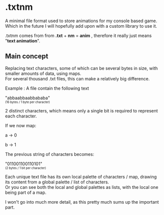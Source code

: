 # .txtnm

A minimal file format used to store animations for my console based game. <br>
Which in the future I will hopefully add upon with a custom library to use it.

.txtnm comes from from **.txt** + **nm** = **anim** , therefore it really just means "**text animation**".

## Main concept

Replacing text characters, some of which can be several bytes in size, with smaller amounts of data, using maps. <br>
For several thousand .txt files, this can make a relatively big difference.

Example :
A file contain the following text

"abbaabbaabbababa" <br>
<sub><sup> (16 bytes / 1 byte per character) </sub></sup>

2 distinct characters, which means only a single bit is required to represent each character.

If we now map:

a $\to$ 0 <br>

b $\to$ 1 <br>

The previous string of characters becomes:

"011001100110101" <br>
<sub><sup> (2 bytes / 1 bit per character) </sub></sup>

Each unique text file has its own local palette of characters / map, drawing its content from a global palette / list of characters. <br>
Or you can see both the local and global palettes as lists, with the local one being part of a map.

I won't go into much more detail, as this pretty much sums up the important part.
